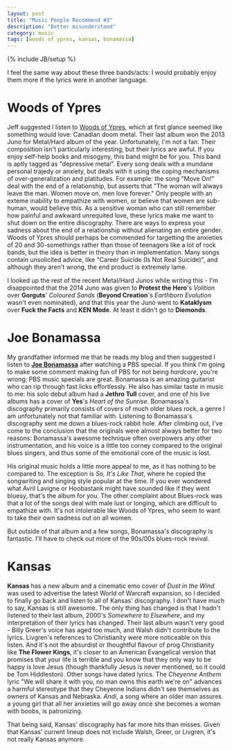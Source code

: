```yaml
---
layout: post
title: "Music People Recommend #3"
description: "Better misunderstood"
category: music 
tags: [woods of ypres, kansas, bonamassa]
---
```

{% include JB/setup %}

I feel the same way about these three bands/acts: I would probably enjoy them more if the lyrics were in another language.

Woods of Ypres
==============

Jeff suggested I listen to [Woods of Ypres](https://en.wikipedia.org/wiki/Woods_of_Ypres), which at first glance seemed like something would love: Canadian doom metal. Their last album won the 2013 Juno for Metal/Hard album of the year. Unfortunately, I'm not a fan. Their composition isn't particularly interesting, but their lyrics are awful. If you enjoy self-help books and misogyny, this band might be for you. This band is aptly tagged as "depressive metal". Every song deals with a mundane personal trajedy or anxiety, but deals with it using the coping mechanisms of over-generalization and platitudes. For example: the song "Move On!" deal with the end of a relationship, but asserts that "The woman will always leave the man. Women move on, men love forever." Only people with an exteme inability to empathize with women, or believe that women are sub-human, would believe this. As a sensitive woman who can still remember how painful and awkward unrequited love, these lyrics make me want to shut down on the entire discography. There are ways to express your sadness about the end of a relationship without alienating an entire gender. Woods of Ypres should perhaps be commended for targetting the anxieties of 20 and 30-somethings rather than those of teenagers like a lot of rock bands, but the idea is better in theory than in implementation.  Many songs contain unsolicited advice, like "Career Suicide (Is Not Real Suicide)", and although they aren't wrong, the end product is extremely lame.

I looked up the rest of the recent Metal/Hard Junos while writing this - I'm disappointed that the 2014 Juno was given to **Protest the Hero**'s *Volition* over **Gorguts**' *Coloured Sands* (**Beyond Creation**'s *Earthborn Evolution* wasn't even nominated), and that this year the Juno went to **Kataklysm** over **Fuck the Facts** and **KEN Mode**. At least it didn't go to **Diemonds**.


Joe Bonamassa
=============

My grandfather informed me that he reads my blog and then suggested I listen to [**Joe Bonamassa**](https://en.wikipedia.org/wiki/Joe_Bonamassa) after watching a PBS special. If you think I'm going to make some comment making fun of PBS for not being *hardcore*, you're wrong; PBS music specials are great. Bonamassa is an amazing guitarist who can rip through fast licks effortlessly. He also has similar taste in music to me: his solo debut album had a **Jethro Tull** cover, and one of his live albums has a cover of **Yes**'s *Heart of the Sunrise*. Bonamassa's discography primarily consists of covers of much older blues rock, a genre I am unfortunately not that familiar with. Listening to Bonamassa's discography sent me down a blues-rock rabbit hole. After climbing out, I've come to the conclusion that the originals were almost always better for two reasons: Bonamassa's awesome technique often overpowers any other instrumentation, and his voice is a little too corney compared to the original blues singers, and thus some of the emotional core of the music is lost. 

His original music holds a little more appeal to me, as it has nothing to be compared to. The exception is *So, It's Like That*, where he copied the songwriting and singing style popular at the time. If you ever wondered what Avril Lavigne or Hoobastank might have sounded like if they went bluesy, that's the album for you. The other complaint about Blues-rock was that a lot of the songs deal with male lust or longing, which are difficult to empathize with. It's not intolerable like Woods of Ypres, who seem to want to take their own sadness out on all women.

But outside of that album and a few songs, Bonamassa's discography is fantastic. I'll have to check out more of the 90s/00s blues-rock revival.

Kansas
======

**Kansas** has a new album and a cinematic emo cover of *Dust in the Wind* was used to advertise the latest World of Warcraft expansion, so I decided to finally go back and listen to all of Kansas' discography. I don't have much to say, Kansas is still awesome. The only thing has changed is that I hadn't listened to their last album, 2000's *Somewhere to Elsewhere*, and my interpretation of their lyrics has changed. Their last album wasn't very good - Billy Greer's voice has aged too much, and Walsh didn't contribute to the lyrics. Livgren's references to Christianity were more noticeable on this listen. And it's not the absurdist or thoughtful flavour of prog Christianity like **The Flower Kings**, it's closer to an American Evangelical version that promises that your life is terrible and you know that they only way to be happy is love Jesus (though thankfully Jesus is never mentioned, so it could be Tom Hiddleston). Other songs have dated lyrics. The *Cheyenne Anthem* lyric "We will share it with you, no man owns this earth we're on" advances a harmful stereotype that they Cheyenne Indians didn't see themselves as owners of Kansas and Nebraska. *Andi*, a song where an older man assures a young girl that all her anxieties will go away once she becomes a woman with boobs, is patronizing. 

That being said, Kansas' discography has far more hits than misses. Given that Kansas' current lineup does not include Walsh, Greer, or Livgren, it's not really Kansas anymore.

